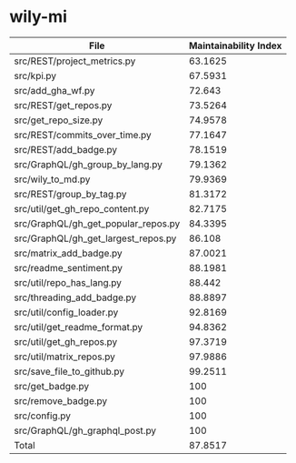 # wily-mi

| File                                |   Maintainability Index |
| --- | --- |
| src/REST/project_metrics.py         |                 63.1625 |
| src/kpi.py                          |                 67.5931 |
| src/add_gha_wf.py                   |                 72.643  |
| src/REST/get_repos.py               |                 73.5264 |
| src/get_repo_size.py                |                 74.9578 |
| src/REST/commits_over_time.py       |                 77.1647 |
| src/REST/add_badge.py               |                 78.1519 |
| src/GraphQL/gh_group_by_lang.py     |                 79.1362 |
| src/wily_to_md.py                   |                 79.9369 |
| src/REST/group_by_tag.py            |                 81.3172 |
| src/util/get_gh_repo_content.py     |                 82.7175 |
| src/GraphQL/gh_get_popular_repos.py |                 84.3395 |
| src/GraphQL/gh_get_largest_repos.py |                 86.108  |
| src/matrix_add_badge.py             |                 87.0021 |
| src/readme_sentiment.py             |                 88.1981 |
| src/util/repo_has_lang.py           |                 88.442  |
| src/threading_add_badge.py          |                 88.8897 |
| src/util/config_loader.py           |                 92.8169 |
| src/util/get_readme_format.py       |                 94.8362 |
| src/util/get_gh_repos.py            |                 97.3719 |
| src/util/matrix_repos.py            |                 97.9886 |
| src/save_file_to_github.py          |                 99.2511 |
| src/get_badge.py                    |                100      |
| src/remove_badge.py                 |                100      |
| src/config.py                       |                100      |
| src/GraphQL/gh_graphql_post.py      |                100      |
| Total                               |                 87.8517 |
